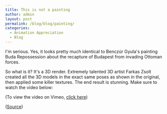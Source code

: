 ```yaml
---
title: This is not a painting
author: admin
layout: post
permalink: /blog/blog/painting/
categories:
  - Animation Appreciation
  - Blog
---
```

I'm serious. Yes, it looks pretty much identical to Benczúr Gyula's painting Buda Repossession about the recapture of Budapest from invading Ottoman forces.

So what is it? It's a 3D render. Extremely talented 3D artist Farkas Zsolt created all the 3D models in the exact same poses as shown in the original, then applied some killer textures. The end result is stunning. Make sure to watch the video below:



(To view the video on Vimeo, <a href="http://vimeo.com/ekhobox/budavarvisszavetele" target="_blank">click here</a>)

(<a href="http://kotaku.com/this-isnt-actually-a-classic-painting-its-a-modern-m-1554939501" target="_blank">Source</a>)